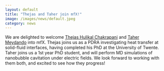 ```yaml
---
layout: default
title: "Thejas and Taher join mfX!"
image: /images/news/default.jpeg
category: news
---
```

We are delighted to welcome [Thejas Hulikal Chakrapani] and [Taher Meydando] into mfX. Thejas joins us as a PDRA investigating heat transfer at solid-fluid interfaces, having completed his PhD at the University of Twente. Taher joins us a 1st year PhD student, and will perform MD simulations of nanobubble cavitation under electric fields. We look forward to working with them both, and excited to see how they progress!

[Thejas Hulikal Chakrapani]: /team/thejas-hulikal-chakrapani
[Taher Meydando]: /team/taher-meydando
